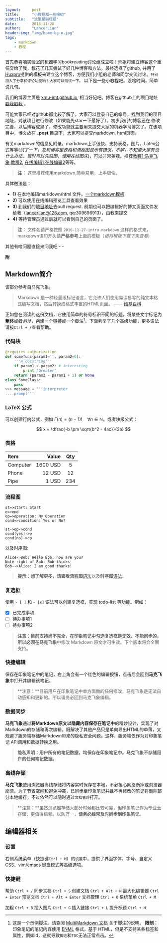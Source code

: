 ```yaml
---
layout:     post
title:      "小教程和一些唠叨"
subtitle:   "这里是副标题"
date:       2016-11-28
author:     "LancerLian"
header-img: "img/home-bg-o.jpg"
tags:
    - markdown
    - 教程
---
```


首先恭喜咱实验室的机器学习bookreading讨论组成立啦！师姐将建立博客这个重任交给了我，我花了几天尝试了好几种博客和方法，最终选择了github,
并用了[Huxpro](https://github.com/Huxpro)提供的模板来建立这个博客，方便我们小组的老师和同学交流讨论。`特别加入了分享和评论功能哟！大家可以测试一下。`
以下是一些小教程吧。没啥时间，简单说几句。

我们的博客主页是 [xmu-imt.github.io](https://xmu-imt.github.io), 相当好记吧。博客在github上的项目地址[戳我戳我](https://github.com/XMU-IMT/xmu-imt.github.io) 。

可能大家已经对github都比较了解了，大家可以登录自己的帐号，找到我们的项目地址，对该项目进行修改（如果能先star一下最好了）。初步我们的博客还在
修改完善，以后博客成熟了，修改功能就主要用来提交大家的机器学习博文了。在该项目中，博文放在 **_post** 目录下，大家可以提交markdown, html页面。

有关markdown的信息见附录。markdown上手很快，支持表格，图片，Latex公式等等(*试了一下，发现博客里表格和流程图显示有错误，不解，不知道大家有没什么办法，暂时可以先贴图，使用在线图床*)，可以非常美观。推荐[教程1:马克飞象](https://maxiang.io/),[教程2](http://www.jianshu.com/p/7bd23251da0a),
[在线编辑1](https://maxiang.io/),[在线编辑2](https://www.zybuluo.com/mdeditor)等等。

> **注：** 这里推荐使用markdown,简单易用，上手很快。

具体做法是：

- **1)** 在本地编辑markdown/html 文件。[一个markdown模板](https://github.com/Huxpro/huxblog-boilerplate/blob/master/_posts/2015-09-22-js-version.markdown)
- **2)** 可以使用在线编辑预览工具查看效果
- **3)** 到我们的[项目地址](https://github.com/XMU-IMT/xmu-imt.github.io)去pull request. 前期也可以把编辑好的博文页面文件发给我（lancerlian@126.com, qq:309698913），由我来提交
- **4)** 等待管理员通过后就可以看到自己的页面了。

> **注：** 文件名请严格按照 `2016-11-27-intro.markdown` 这样的格式来，markdown语句开头请**严格参考**上面的模板（*请将模板下载下来查看*）

其他有啥问题直接来问我吧 - -


**附**


## Markdown简介

该部分参考自马克飞象。

> Markdown 是一种轻量级标记语言，它允许人们使用易读易写的纯文本格式编写文档，然后转换成格式丰富的HTML页面。    —— [维基百科](https://zh.wikipedia.org/wiki/Markdown)

正如您在阅读的这份文档，它使用简单的符号标识不同的标题，将某些文字标记为**粗体**或者*斜体*，创建一个[链接](http://www.example.com)或一个脚注[^demo]。下面列举了几个高级功能，更多语法请按`Ctrl + /`查看帮助。 

### 代码块
``` python
@requires_authorization
def somefunc(param1='', param2=0):
    '''A docstring'''
    if param1 > param2: # interesting
        print 'Greater'
    return (param2 - param1 + 1) or None
class SomeClass:
    pass
>>> message = '''interpreter
... prompt'''
```
### LaTeX 公式

可以创建行内公式，例如 $\Gamma(n) = (n-1)!\quad\forall n\in\mathbb N$。或者块级公式：

$$	x = \dfrac{-b \pm \sqrt{b^2 - 4ac}}{2a} $$

### 表格
| Item      |    Value | Qty  |
| :-------- | --------:| :--: |
| Computer  | 1600 USD |  5   |
| Phone     |   12 USD |  12  |
| Pipe      |    1 USD | 234  |

### 流程图
```flow
st=>start: Start
e=>end
op=>operation: My Operation
cond=>condition: Yes or No?

st->op->cond
cond(yes)->e
cond(no)->op
```

以及时序图:

```sequence
Alice->Bob: Hello Bob, how are you?
Note right of Bob: Bob thinks
Bob-->Alice: I am good thanks!
```

> **提示：**想了解更多，请查看**流程图**[语法][3]以及**时序图**[语法][4]。

### 复选框

使用 `- [ ]` 和 `- [x]` 语法可以创建复选框，实现 todo-list 等功能。例如：

- [x] 已完成事项
- [ ] 待办事项1
- [ ] 待办事项2

> **注意：**目前支持尚不完全，在印象笔记中勾选复选框是无效、不能同步的，所以必须在**马克飞象**中修改 Markdown 原文才可生效。下个版本将会全面支持。




### 快捷编辑
保存在印象笔记中的笔记，右上角会有一个红色的编辑按钮，点击后会回到**马克飞象**中打开并编辑该笔记。
>**注意：**目前用户在印象笔记中单方面做的任何修改，马克飞象是无法自动感知和更新的。所以请务必回到马克飞象编辑。

### 数据同步
**马克飞象**通过**将Markdown原文以隐藏内容保存在笔记中**的精妙设计，实现了对Markdown的存储和再次编辑。既解决了其他产品只是单向导出HTML的单薄，又规避了服务端存储Markdown带来的隐私安全问题。这样，服务端仅作为对印象笔记 API调用和数据转换之用。

 >**隐私声明：用户所有的笔记数据，均保存在印象笔记中。马克飞象不存储用户的任何笔记数据。**

### 离线存储
**马克飞象**使用浏览器离线存储将内容实时保存在本地，不必担心网络断掉或浏览器崩溃。为了节省空间和避免冲突，已同步至印象笔记并且不再修改的笔记将删除部分本地缓存，不过依然可以随时通过`文档管理`打开。

> **注意：**虽然浏览器存储大部分时候都比较可靠，但印象笔记作为专业云存储，更值得信赖。以防万一，**请务必经常及时同步到印象笔记**。

## 编辑器相关
### 设置
右侧系统菜单（快捷键`Ctrl + M`）的`设置`中，提供了界面字体、字号、自定义CSS、vim/emacs 键盘模式等高级选项。

### 快捷键

帮助    `Ctrl + /`
同步文档    `Ctrl + S`
创建文档    `Ctrl + Alt + N`
最大化编辑器    `Ctrl + Enter`
预览文档 `Ctrl + Alt + Enter`
文档管理    `Ctrl + O`
系统菜单    `Ctrl + M` 

加粗    `Ctrl + B`
插入图片    `Ctrl + G`
插入链接    `Ctrl + L`
提升标题    `Ctrl + H`



[^demo]: 这是一个示例脚注。请查阅 [MultiMarkdown 文档](https://github.com/fletcher/MultiMarkdown/wiki/MultiMarkdown-Syntax-Guide#footnotes) 关于脚注的说明。 **限制：** 印象笔记的笔记内容使用 [ENML][5] 格式，基于 HTML，但是不支持某些标签和属性，例如id，这就导致`脚注`和`TOC`无法正常点击。


  [1]: http://maxiang.info/client_zh
  [2]: https://chrome.google.com/webstore/detail/kidnkfckhbdkfgbicccmdggmpgogehop
  [3]: http://adrai.github.io/flowchart.js/
  [4]: http://bramp.github.io/js-sequence-diagrams/
  [5]: https://dev.yinxiang.com/doc/articles/enml.php

